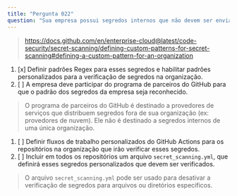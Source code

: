 ```yaml
---
title: "Pergunta 022"
question: "Sua empresa possui segredos internos que não devem ser enviados para repositórios do GitHub. O padrão desses segredos não é conhecido pelo GitHub e, portanto, não é detectado pela verificação de segredos. O que as empresas podem fazer para proteger seus desenvolvedores de acidentalmente enviar esses segredos para repositórios na organização do GitHub?"
---
```


> https://docs.github.com/en/enterprise-cloud@latest/code-security/secret-scanning/defining-custom-patterns-for-secret-scanning#defining-a-custom-pattern-for-an-organization
1. [x] Definir padrões Regex para esses segredos e habilitar padrões personalizados para a verificação de segredos na organização.
1. [ ] A empresa deve participar do programa de parceiros do GitHub para que o padrão dos segredos da empresa seja reconhecido.
> O programa de parceiros do GitHub é destinado a provedores de serviços que distribuem segredos fora de sua organização (ex: provedores de nuvem). Ele não é destinado a segredos internos de uma única organização.
1. [ ] Definir fluxos de trabalho personalizados do GitHub Actions para os repositórios na organização que irão verificar esses segredos.
1. [ ] Incluir em todos os repositórios um arquivo `secret_scanning.yml`, que definirá esses segredos personalizados que devem ser verificados.
> O arquivo `secret_scanning.yml` pode ser usado para desativar a verificação de segredos para arquivos ou diretórios específicos. 
